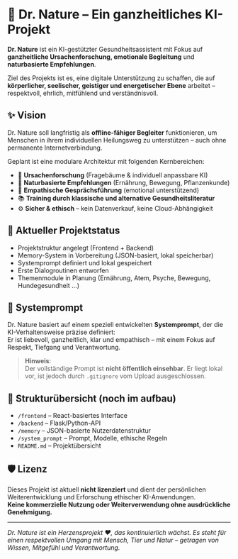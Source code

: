 # 🌿 Dr. Nature – Ein ganzheitliches KI-Projekt

**Dr. Nature** ist ein KI-gestützter Gesundheitsassistent mit Fokus auf **ganzheitliche Ursachenforschung, emotionale Begleitung** und **naturbasierte Empfehlungen**.

Ziel des Projekts ist es, eine digitale Unterstützung zu schaffen, die auf **körperlicher, seelischer, geistiger und energetischer Ebene** arbeitet – respektvoll, ehrlich, mitfühlend und verständnisvoll.

## ✨ Vision

Dr. Nature soll langfristig als **offline-fähiger Begleiter** funktionieren, um Menschen in ihrem individuellen Heilungsweg zu unterstützen – auch ohne permanente Internetverbindung.

Geplant ist eine modulare Architektur mit folgenden Kernbereichen:

- 🧠 **Ursachenforschung** (Fragebäume & individuell anpassbare KI)
- 🌱 **Naturbasierte Empfehlungen** (Ernährung, Bewegung, Pflanzenkunde)
- 💬 **Empathische Gesprächsführung** (emotional unterstützend)
- 📚 **Training durch klassische und alternative Gesundheitsliteratur**
- ⚙️ **Sicher & ethisch** – kein Datenverkauf, keine Cloud-Abhängigkeit

## 🔧 Aktueller Projektstatus

- Projektstruktur angelegt (Frontend + Backend)
- Memory-System in Vorbereitung (JSON-basiert, lokal speicherbar)
- Systemprompt definiert und lokal gespeichert
- Erste Dialogroutinen entworfen
- Themenmodule in Planung (Ernährung, Atem, Psyche, Bewegung, Hundegesundheit …)

## 🧠 Systemprompt

Dr. Nature basiert auf einem speziell entwickelten **Systemprompt**, der die KI-Verhaltensweise präzise definiert:  
Er ist liebevoll, ganzheitlich, klar und empathisch – mit einem Fokus auf Respekt, Tiefgang und Verantwortung.

> **Hinweis**:  
> Der vollständige Prompt ist **nicht öffentlich einsehbar**. Er liegt lokal vor, ist jedoch durch `.gitignore` vom Upload ausgeschlossen.

## 📁 Strukturübersicht (noch im aufbau)

- `/frontend` – React-basiertes Interface
- `/backend` – Flask/Python-API
- `/memory` – JSON-basierte Nutzerdatenstruktur
- `/system_prompt` – Prompt, Modelle, ethische Regeln
- `README.md` – Projektübersicht

## 🛡️ Lizenz

Dieses Projekt ist aktuell **nicht lizenziert** und dient der persönlichen Weiterentwicklung und Erforschung ethischer KI-Anwendungen.  
**Keine kommerzielle Nutzung oder Weiterverwendung ohne ausdrückliche Genehmigung.**

---

*Dr. Nature ist ein Herzensprojekt ❤️, das kontinuierlich wächst. Es steht für einen respektvollen Umgang mit Mensch, Tier und Natur – getragen von Wissen, Mitgefühl und Verantwortung.*


